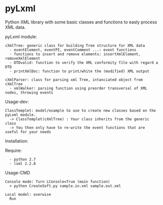 pyLxml
======

Python XML library with some basic classes and functions to easly process XML data.

pyLxml module:
    
    cXmlTree: generic class for building Tree structure for XML data
      - eventElement, eventPI, eventComment ...: event functions
      - functions to insert and remove elements: insertXmlElement, removeXmlElement
      - DTDvalid: function to verify the XML conformity file with regard a DTD
      - printXmlDoc: function to print/white the (modified) XML output
    
    cXmlParser: class for parsing xml Tree, intanciated object from cXmlTree
      - xmlWalker: parsing function using preorder transversal of XML nodes, throwing events
    
Usage-dev:

    ClassTemplet: model/example to use to create new classes based on the pyLxml module.
      -> ClassTemplet(cXmlTree) : Your class inherits from the generic class
      -> You then only have to re-write the event functions that are useful for your needs


Installation:

Require:

      - python 2.7
      - lxml 2.2.8
      
Usage-CMD
      
    Console mode: Turn LConsole=True (main function) 
      > python CreateSoft.py sample.in.xml sample.out.xml
      
    Local model: overwise
      Run
    
